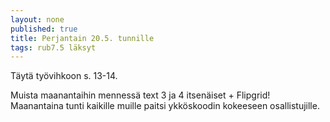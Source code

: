 ```yaml
---
layout: none
published: true
title: Perjantain 20.5. tunnille
tags: rub7.5 läksyt
---
```

Täytä työvihkoon s. 13-14.

Muista maanantaihin mennessä text 3 ja 4 itsenäiset + Flipgrid! Maanantaina tunti kaikille muille paitsi ykköskoodin kokeeseen osallistujille.
